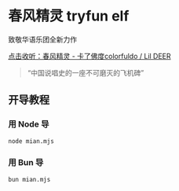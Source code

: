 # 春风精灵 tryfun elf

致敬华语乐团全新力作

[点击收听：春风精灵 - 卡了佛度colorfuldo / Lil DEER](https://music.163.com/#/song?id=2617030128)

> “中国说唱史的一座不可磨灭的飞机碑”

## 开导教程

### 用 Node 导

```sh
node mian.mjs
```

### 用 Bun 导

```sh
bun mian.mjs
```

